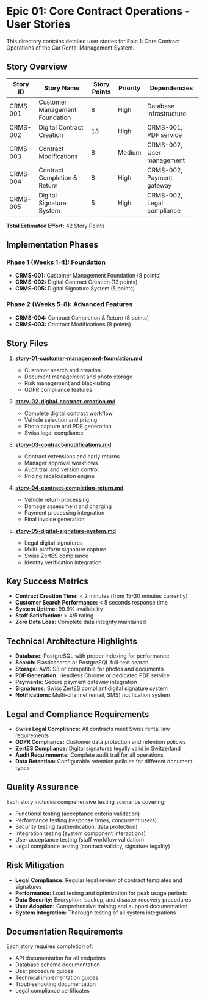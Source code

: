 # Epic 01: Core Contract Operations - User Stories

This directory contains detailed user stories for Epic 1: Core Contract Operations of the Car Rental Management System.

## Story Overview

| Story ID | Story Name | Story Points | Priority | Dependencies |
|----------|------------|--------------|----------|--------------|
| CRMS-001 | Customer Management Foundation | 8 | High | Database infrastructure |
| CRMS-002 | Digital Contract Creation | 13 | High | CRMS-001, PDF service |
| CRMS-003 | Contract Modifications | 8 | Medium | CRMS-002, User management |
| CRMS-004 | Contract Completion & Return | 8 | High | CRMS-002, Payment gateway |
| CRMS-005 | Digital Signature System | 5 | High | CRMS-002, Legal compliance |

**Total Estimated Effort:** 42 Story Points

## Implementation Phases

### Phase 1 (Weeks 1-4): Foundation
- **CRMS-001:** Customer Management Foundation (8 points)
- **CRMS-002:** Digital Contract Creation (13 points)
- **CRMS-005:** Digital Signature System (5 points)

### Phase 2 (Weeks 5-8): Advanced Features
- **CRMS-004:** Contract Completion & Return (8 points)
- **CRMS-003:** Contract Modifications (8 points)

## Story Files

1. **[story-01-customer-management-foundation.md](./story-01-customer-management-foundation.md)**
   - Customer search and creation
   - Document management and photo storage
   - Risk management and blacklisting
   - GDPR compliance features

2. **[story-02-digital-contract-creation.md](./story-02-digital-contract-creation.md)**
   - Complete digital contract workflow
   - Vehicle selection and pricing
   - Photo capture and PDF generation
   - Swiss legal compliance

3. **[story-03-contract-modifications.md](./story-03-contract-modifications.md)**
   - Contract extensions and early returns
   - Manager approval workflows
   - Audit trail and version control
   - Pricing recalculation engine

4. **[story-04-contract-completion-return.md](./story-04-contract-completion-return.md)**
   - Vehicle return processing
   - Damage assessment and charging
   - Payment processing integration
   - Final invoice generation

5. **[story-05-digital-signature-system.md](./story-05-digital-signature-system.md)**
   - Legal digital signatures
   - Multi-platform signature capture
   - Swiss ZertES compliance
   - Identity verification integration

## Key Success Metrics

- **Contract Creation Time:** < 2 minutes (from 15-30 minutes currently)
- **Customer Search Performance:** < 5 seconds response time
- **System Uptime:** 99.9% availability
- **Staff Satisfaction:** > 4/5 rating
- **Zero Data Loss:** Complete data integrity maintained

## Technical Architecture Highlights

- **Database:** PostgreSQL with proper indexing for performance
- **Search:** Elasticsearch or PostgreSQL full-text search
- **Storage:** AWS S3 or compatible for photos and documents
- **PDF Generation:** Headless Chrome or dedicated PDF service
- **Payments:** Secure payment gateway integration
- **Signatures:** Swiss ZertES compliant digital signature system
- **Notifications:** Multi-channel (email, SMS) notification system

## Legal and Compliance Requirements

- **Swiss Legal Compliance:** All contracts meet Swiss rental law requirements
- **GDPR Compliance:** Customer data protection and retention policies
- **ZertES Compliance:** Digital signatures legally valid in Switzerland
- **Audit Requirements:** Complete audit trail for all operations
- **Data Retention:** Configurable retention policies for different document types

## Quality Assurance

Each story includes comprehensive testing scenarios covering:
- Functional testing (acceptance criteria validation)
- Performance testing (response times, concurrent users)
- Security testing (authentication, data protection)
- Integration testing (system component interactions)
- User acceptance testing (staff workflow validation)
- Legal compliance testing (contract validity, signature legality)

## Risk Mitigation

- **Legal Compliance:** Regular legal review of contract templates and signatures
- **Performance:** Load testing and optimization for peak usage periods
- **Data Security:** Encryption, backup, and disaster recovery procedures
- **User Adoption:** Comprehensive training and support documentation
- **System Integration:** Thorough testing of all system integrations

## Documentation Requirements

Each story requires completion of:
- API documentation for all endpoints
- Database schema documentation
- User procedure guides
- Technical implementation guides
- Troubleshooting documentation
- Legal compliance certificates